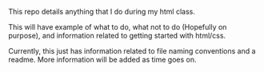 This repo details anything that I do during my html class. 

This will have example of what to do, what not to do (Hopefully on purpose), and information related to getting started with html/css.

Currently, this just has information related to file naming conventions and a readme. More information will be added as time goes on.
